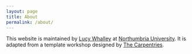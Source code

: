 ```yaml
---
layout: page
title: About
permalink: /about/
---
```


This website is maintained by [Lucy Whalley](https://lucydot.github.io) at [Northumbria University](https://www.northumbria.ac.uk/). It is adapted from a template workshop designed by [The Carpentries](https://carpentries.org/).
